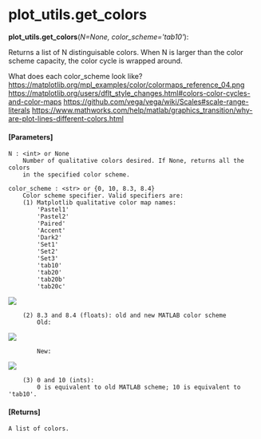 # plot_utils.get_colors

**plot_utils.get_colors**(*N=None, color_scheme='tab10'*):

Returns a list of N distinguisable colors. When N is larger than the color scheme capacity, the color cycle is wrapped around.

What does each color_scheme look like?
    https://matplotlib.org/mpl_examples/color/colormaps_reference_04.png
    https://matplotlib.org/users/dflt_style_changes.html#colors-color-cycles-and-color-maps
    https://github.com/vega/vega/wiki/Scales#scale-range-literals
    https://www.mathworks.com/help/matlab/graphics_transition/why-are-plot-lines-different-colors.html

#### [Parameters]
    N : <int> or None
        Number of qualitative colors desired. If None, returns all the colors
        in the specified color scheme.

    color_scheme : <str> or {0, 10, 8.3, 8.4}
        Color scheme specifier. Valid specifiers are:
        (1) Matplotlib qualitative color map names:
            'Pastel1'
            'Pastel2'
            'Paired'
            'Accent'
            'Dark2'
            'Set1'
            'Set2'
            'Set3'
            'tab10'
            'tab20'
            'tab20b'
            'tab20c'
![](https://matplotlib.org/mpl_examples/color/colormaps_reference_04.png)

        (2) 8.3 and 8.4 (floats): old and new MATLAB color scheme
            Old:


![](https://www.mathworks.com/help/matlab/graphics_transition/transition_colororder_old.png)



            New:


![](https://www.mathworks.com/help/matlab/graphics_transition/transition_colororder.png)



        (3) 0 and 10 (ints):
            0 is equivalent to old MATLAB scheme; 10 is equivalent to 'tab10'.

#### [Returns]
    A list of colors.
